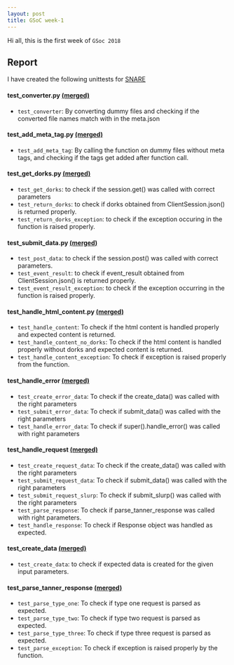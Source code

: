 ```yaml
---
layout: post
title: GSoC week-1
---
```

Hi all, this is the first week of `GSoc 2018`

## Report
I have created the following unittests for [SNARE](http://github.com/mushorg/snare)

#### test_converter.py [(merged)](https://github.com/mushorg/snare/pull/125)
- `test_converter`:
  By converting dummy files and checking if the converted file names match with in the meta.json

#### test_add_meta_tag.py [(merged)](https://github.com/mushorg/snare/pull/126)
- `test_add_meta_tag`:
  By calling the function on dummy files without meta tags, and checking if the tags get added after function call.
  
#### test_get_dorks.py [(merged)](https://github.com/mushorg/snare/pull/127)
- `test_get_dorks`:
  to check if the session.get() was called with correct parameters
- `test_return_dorks`: 
  to check if dorks obtained from ClientSession.json() is returned properly.
- `test_return_dorks_exception`:
  to check if the exception occuring in the function is raised properly.
  
#### test_submit_data.py [(merged)](https://github.com/mushorg/snare/pull/128)
- `test_post_data`: 
to check if the session.post() was called with correct parameters.
- `test_event_result`: 
to check if event_result obtained from ClientSession.json() is returned properly.
- `test_event_result_exception`: 
to check if the exception occurring in the function is raised properly.

#### test_handle_html_content.py [(merged)](https://github.com/mushorg/snare/pull/130)
- `test_handle_content`:
  To check if the html content is handled properly and expected content is returned.
- `test_handle_content_no_dorks`:
  To check if the html content is handled properly without dorks and expected content is returned.
- `test_handle_content_exception`:
  To check if exception is raised properly from the function.
  
#### test_handle_error [(merged)](https://github.com/mushorg/snare/pull/131)
- `test_create_error_data`:
  To check if the create_data() was called with the right parameters
- `test_submit_error_data`:
  To check if submit_data() was called with the right parameters
- `test_handle_error_data`:
  To check if super().handle_error() was called with right parameters

#### test_handle_request [(merged)](https://github.com/mushorg/snare/pull/132)
- `test_create_request_data`:
  To check if the create_data() was called with the right parameters
- `test_submit_request_data`:
  To check if submit_data() was called with the right parameters
- `test_submit_request_slurp`:
  To check if submit_slurp() was called with the right parameters
- `test_parse_response`:
  To check if parse_tanner_response was called with right parameters.
- `test_handle_response`:
  To check if Response object was handled as expected.
  
#### test_create_data [(merged)](https://github.com/mushorg/snare/pull/133)
- `test_create_data`:
  to check if expected data is created for the given input parameters.

#### test_parse_tanner_response [(merged)](https://github.com/mushorg/snare/pull/135)
- `test_parse_type_one`:
  To check if type one request is parsed as expected.
- `test_parse_type_two`:
  To check if type two request is parsed as
  expected.
- `test_parse_type_three`:
  To check if  type three request is parsed as expected.
- `test_parse_exception`:
  To check if exception is raised properly by the function.
  
